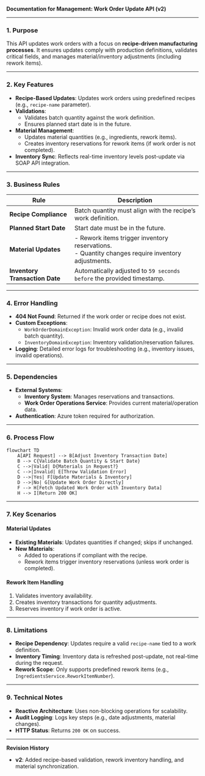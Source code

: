 **Documentation for Management: Work Order Update API (v2)**  

---

### **1. Purpose**  
This API updates work orders with a focus on **recipe-driven manufacturing processes**. It ensures updates comply with production definitions, validates critical fields, and manages material/inventory adjustments (including rework items).  

---

### **2. Key Features**  
- **Recipe-Based Updates**: Updates work orders using predefined recipes (e.g., `recipe-name` parameter).  
- **Validations**:  
  - Validates batch quantity against the work definition.  
  - Ensures planned start date is in the future.  
- **Material Management**:  
  - Updates material quantities (e.g., ingredients, rework items).  
  - Creates inventory reservations for rework items (if work order is not completed).  
- **Inventory Sync**: Reflects real-time inventory levels post-update via SOAP API integration.  

---

### **3. Business Rules**  
| **Rule**                          | **Description**                                                                 |
|-----------------------------------|---------------------------------------------------------------------------------|
| **Recipe Compliance**             | Batch quantity must align with the recipe’s work definition.                    |
| **Planned Start Date**            | Start date must be in the future.                                               |
| **Material Updates**              | - Rework items trigger inventory reservations. <br> - Quantity changes require inventory adjustments. |
| **Inventory Transaction Date**    | Automatically adjusted to `59 seconds before` the provided timestamp.          |

---

### **4. Error Handling**  
- **404 Not Found**: Returned if the work order or recipe does not exist.  
- **Custom Exceptions**:  
  - `WorkOrderDomainException`: Invalid work order data (e.g., invalid batch quantity).  
  - `InventoryDomainException`: Inventory validation/reservation failures.  
- **Logging**: Detailed error logs for troubleshooting (e.g., inventory issues, invalid operations).  

---

### **5. Dependencies**  
- **External Systems**:  
  - **Inventory System**: Manages reservations and transactions.  
  - **Work Order Operations Service**: Provides current material/operation data.  
- **Authentication**: Azure token required for authorization.  

---

### **6. Process Flow**  
```mermaid
flowchart TD
    A[API Request] --> B[Adjust Inventory Transaction Date]
    B --> C{Validate Batch Quantity & Start Date}
    C -->|Valid| D{Materials in Request?}
    C -->|Invalid| E[Throw Validation Error]
    D -->|Yes| F[Update Materials & Inventory]
    D -->|No| G[Update Work Order Directly]
    F --> H[Fetch Updated Work Order with Inventory Data]
    H --> I[Return 200 OK]
```

---

### **7. Key Scenarios**  
#### **Material Updates**  
- **Existing Materials**: Updates quantities if changed; skips if unchanged.  
- **New Materials**:  
  - Added to operations if compliant with the recipe.  
  - Rework items trigger inventory reservations (unless work order is completed).  

#### **Rework Item Handling**  
1. Validates inventory availability.  
2. Creates inventory transactions for quantity adjustments.  
3. Reserves inventory if work order is active.  

---

### **8. Limitations**  
- **Recipe Dependency**: Updates require a valid `recipe-name` tied to a work definition.  
- **Inventory Timing**: Inventory data is refreshed post-update, not real-time during the request.  
- **Rework Scope**: Only supports predefined rework items (e.g., `IngredientsService.ReworkItemNumber`).  

---

### **9. Technical Notes**  
- **Reactive Architecture**: Uses non-blocking operations for scalability.  
- **Audit Logging**: Logs key steps (e.g., date adjustments, material changes).  
- **HTTP Status**: Returns `200 OK` on success.  

---

**Revision History**  
- **v2**: Added recipe-based validation, rework inventory handling, and material synchronization.